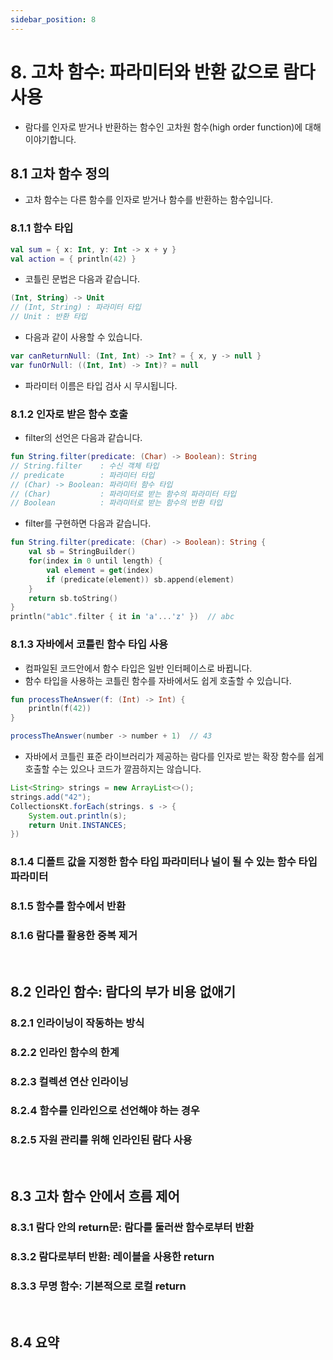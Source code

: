 ```yaml
---
sidebar_position: 8
---
```


# 8. 고차 함수: 파라미터와  반환 값으로 람다 사용

- 람다를 인자로 받거나 반환하는 함수인 고차원 함수(high order function)에 대해 이야기합니다.

## 8.1 고차 함수 정의

- 고차 함수는 다른 함수를 인자로 받거나 함수를 반환하는 함수입니다.

### 8.1.1 함수 타입

```kt
val sum = { x: Int, y: Int -> x + y }
val action = { println(42) }
```

- 코틀린 문법은 다음과 같습니다.

```kt
(Int, String) -> Unit
// (Int, String) : 파라미터 타입
// Unit : 반환 타입
```

- 다음과 같이 사용할 수 있습니다.

```kt
var canReturnNull: (Int, Int) -> Int? = { x, y -> null }
var funOrNull: ((Int, Int) -> Int)? = null
```

- 파라미터 이름은 타입 검사 시 무시됩니다.

### 8.1.2 인자로 받은 함수 호출

- filter의 선언은 다음과 같습니다.

```kt
fun String.filter(predicate: (Char) -> Boolean): String
// String.filter    : 수신 객체 타입
// predicate        : 파라미터 타입
// (Char) -> Boolean: 파라미터 함수 타입
// (Char)           : 파라미터로 받는 함수의 파라미터 타입
// Boolean          : 파라미터로 받는 함수의 반환 타입
```

- filter를 구현하면 다음과 같습니다.

```kt
fun String.filter(predicate: (Char) -> Boolean): String {
    val sb = StringBuilder()
    for(index in 0 until length) {
        val element = get(index)
        if (predicate(element)) sb.append(element)
    }
    return sb.toString()
}
println("ab1c".filter { it in 'a'...'z' })  // abc
```

### 8.1.3 자바에서 코틀린 함수 타입 사용

- 컴파일된 코드안에서 함수 타입은 일반 인터페이스로 바뀝니다.
- 함수 타입을 사용하는 코틀린 함수를 자바에서도 쉽게 호출할 수 있습니다.

```kt
fun processTheAnswer(f: (Int) -> Int) {
    println(f(42))
}
```

```java
processTheAnswer(number -> number + 1)  // 43
```

- 자바에서 코틀린 표준 라이브러리가 제공하는 람다를 인자로 받는 확장 함수를 쉽게 호출할 수는 있으나 코드가 깔끔하지는 않습니다.

```java
List<String> strings = new ArrayList<>();
strings.add("42");
CollectionsKt.forEach(strings. s -> {
    System.out.println(s);
    return Unit.INSTANCES;
})
```

### 8.1.4 디폴트 값을 지정한 함수 타입 파라미터나 널이 될 수 있는 함수 타입 파라미터

### 8.1.5 함수를 함수에서 반환

### 8.1.6 람다를 활용한 중복 제거

<br/>

## 8.2 인라인 함수: 람다의 부가 비용 없애기

### 8.2.1 인라이닝이 작동하는 방식

### 8.2.2 인라인 함수의 한계

### 8.2.3 컬렉션 연산 인라이닝

### 8.2.4 함수를 인라인으로 선언해야 하는 경우

### 8.2.5 자원 관리를 위해 인라인된 람다 사용

<br/>

## 8.3 고차 함수 안에서 흐름 제어

### 8.3.1 람다 안의 return문: 람다를 둘러싼 함수로부터 반환

### 8.3.2 람다로부터 반환: 레이블을 사용한 return

### 8.3.3 무명 함수: 기본적으로 로컬 return


<br/>

## 8.4 요약